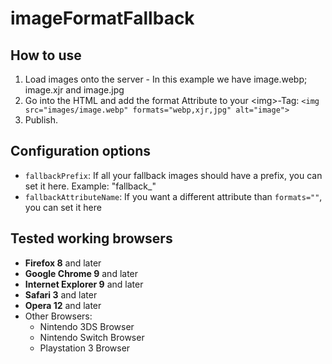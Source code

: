 # imageFormatFallback

## How to use
1. Load images onto the server - In this example we have image.webp; image.xjr and image.jpg
2. Go into the HTML and add the format Attribute to your \<img\>-Tag: `<img src="images/image.webp" formats="webp,xjr,jpg" alt="image">`
3. Publish.

## Configuration options
- `fallbackPrefix`: If all your fallback images should have a prefix, you can set it here. Example: "fallback_"
- `fallbackAttributeName`: If you want a different attribute than `formats=""`, you can set it here

## Tested working browsers
- **Firefox 8** and later
- **Google Chrome 9** and later
- **Internet Explorer 9** and later
- **Safari 3** and later
- **Opera 12** and later
- Other Browsers:
    - Nintendo 3DS Browser
    - Nintendo Switch Browser
    - Playstation 3 Browser